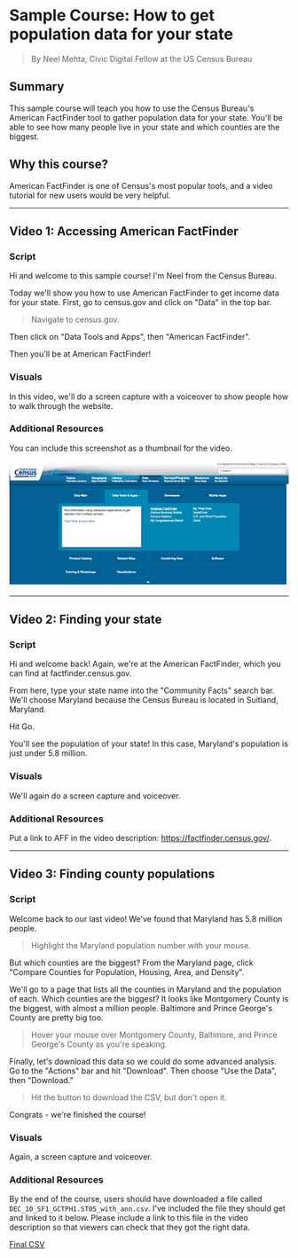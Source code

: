 # Sample Course: How to get population data for your state

> By Neel Mehta, Civic Digital Fellow at the US Census Bureau

## Summary

This sample course will teach you how to use the Census Bureau's American FactFinder tool to gather population data for your state. You'll be able to see how many people live in your state and which counties are the biggest.

## Why this course?

American FactFinder is one of Census's most popular tools, and a video tutorial for new users would be very helpful.

--------------------------------------------------------------------------------

## Video 1: Accessing American FactFinder

### Script

Hi and welcome to this sample course! I'm Neel from the Census Bureau.

Today we'll show you how to use American FactFinder to get income data for your state. First, go to census.gov and click on "Data" in the top bar.

> Navigate to census.gov.

Then click on "Data Tools and Apps", then "American FactFinder".

Then you'll be at American FactFinder!

### Visuals

In this video, we'll do a screen capture with a voiceover to show people how to walk through the website.

### Additional Resources

You can include this screenshot as a thumbnail for the video.

![Screenshot of finding American FactFinder](resources/finding-aff.png)

--------------------------------------------------------------------------------

## Video 2: Finding your state

### Script

Hi and welcome back! Again, we're at the American FactFinder, which you can find at factfinder.census.gov.

From here, type your state name into the "Community Facts" search bar. We'll choose Maryland because the Census Bureau is located in Suitland, Maryland.

Hit Go.

You'll see the population of your state! In this case, Maryland's population is just under 5.8 million.

### Visuals

We'll again do a screen capture and voiceover.

### Additional Resources

Put a link to AFF in the video description: <https://factfinder.census.gov/>.

--------------------------------------------------------------------------------

## Video 3: Finding county populations

### Script

Welcome back to our last video! We've found that Maryland has 5.8 million people.

> Highlight the Maryland population number with your mouse.

But which counties are the biggest? From the Maryland page, click "Compare Counties for Population, Housing, Area, and Density".

We'll go to a page that lists all the counties in Maryland and the population of each. Which counties are the biggest? It looks like Montgomery County is the biggest, with almost a million people. Baltimore and Prince George's County are pretty big too.

> Hover your mouse over Montgomery County, Baltimore, and Prince George's County as you're speaking.

Finally, let's download this data so we could do some advanced analysis. Go to the "Actions" bar and hit "Download". Then choose "Use the Data", then "Download."

> Hit the button to download the CSV, but don't open it.

Congrats - we're finished the course!

### Visuals

Again, a screen capture and voiceover.

### Additional Resources

By the end of the course, users should have downloaded a file called `DEC_10_SF1_GCTPH1.ST05_with_ann.csv`. I've included the file they should get and linked to it below. Please include a link to this file in the video description so that viewers can check that they got the right data.

[Final CSV](resources/DEC_10_SF1_GCTPH1.ST05_with_ann.csv)
